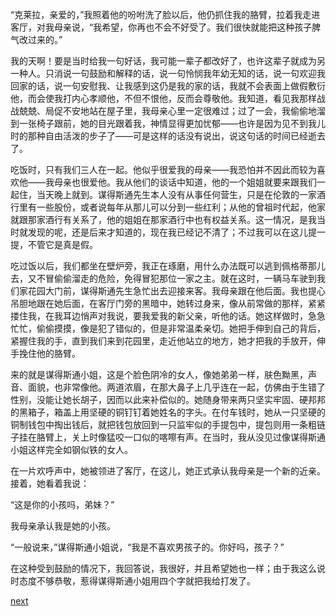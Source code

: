 
“克莱拉，亲爱的，”我照着他的吩咐洗了脸以后，他仍抓住我的胳臂，拉着我走进客厅，对我母亲说，“我希望，你再也不会不好受了。我们很快就能把这种孩子脾气改过来的。”

我的天啊！要是当时给我一句好话，我可能一辈子都改好了，也许这辈子就成为另一种人。只消说一句鼓励和解释的话，说一句怜悯我年幼无知的话，说一句欢迎我回家的话，说一句安慰我、让我感到这仍是我的家的话，我就不会表面上做假敷衍他，而会使我打内心孝顺他，不但不恨他，反而会尊敬他。我知道，看见我那样战战兢兢、局促不安地站在屋子里，我母亲心里一定很难过；过了一会，我偷偷地溜到一张椅子跟前，她的目光跟着我，神情显得更加忧郁——也许是因为见不到我儿时的那种自由活泼的步子了——可是这样的话没有说出，说这句话的时间已经逝去了。

吃饭时，只有我们三人在一起。他似乎很爱我的母亲——我恐怕并不因此而较为喜欢他——我母亲也很爱他。我从他们的谈话中知道，他的一个姐姐就要来跟我们一起住，当天晚上就到。谋得斯通先生本人没有从事任何营生，只是在伦敦的一家酒行里有一些股份，或者说每年从那儿可以分到一些红利；从他的曾祖时代起，他家就跟那家酒行有关系了，他的姐姐在那家酒行中也有权益关系。这一情况，是我当时就发现的呢，还是后来才知道的，现在我已经记不清了；不过我可以在这儿提一提，不管它是真是假。

吃过饭以后，我们都坐在壁炉旁，我正在琢磨，用什么办法既可以逃到佩格蒂那儿去，又不冒偷偷溜走的危险，免得冒犯那位一家之主。就在这时，一辆马车驶到我们家花园大门前，谋得斯通先生急忙出去迎接来客。我母亲跟在他后面。我也提心吊胆地跟在她后面，在客厅门旁的黑暗中，她转过身来，像从前常做的那样，紧紧搂住我，在我耳边悄声对我说，要我爱我的新父亲，听他的话。她这样做时，急急忙忙，偷偷摸摸，像是犯了错似的，但是非常温柔亲切。她把手伸到自己的背后，紧握住我的手，直到我们来到花园里，走近他站立的地方，她才把我的手放开，伸手挽住他的胳臂。

来的就是谋得斯通小姐，这是个脸色阴冷的女人，像她弟弟一样，肤色黝黑，声音、面貌，也非常像他。两道浓眉，在那大鼻子上几乎连在一起，仿佛由于生错了性别，没能让她长胡子，因而以此来补偿似的。她随身带来两只坚实牢固、硬邦邦的黑箱子，箱盖上用坚硬的铜钉钉着她姓名的字头。在付车钱时，她从一只坚硬的铜制钱包中掏出钱后，就把钱包放回到一只监牢似的手提包中，提包则用一条粗链子挂在胳臂上，关上时像猛咬一口似的喀嚓有声。在当时，我从没见过像谋得斯通小姐这样完全如钢似铁的女人。

在一片欢呼声中，她被领进了客厅，在这儿，她正式承认我母亲是一个新的近亲。接着，她看着我说：

“这是你的小孩吗，弟妹？”

我母亲承认我是她的小孩。

“一般说来，”谋得斯通小姐说，“我是不喜欢男孩子的。你好吗，孩子？”

在这种受到鼓励的情况下，我回答说，我很好，并且希望她也一样；由于我这么说时态度不够恭敬，惹得谋得斯通小姐用四个字就把我给打发了。

[next](page56)